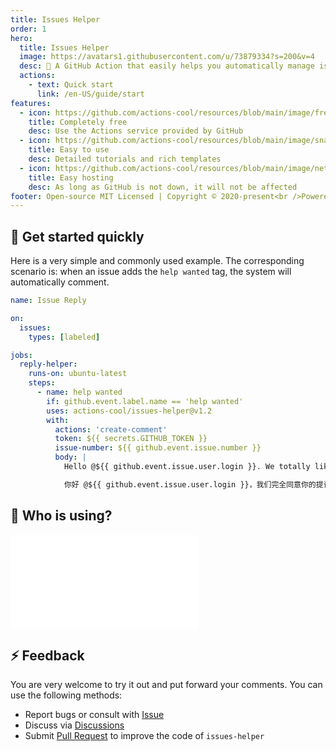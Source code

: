 ```yaml
---
title: Issues Helper
order: 1
hero:
  title: Issues Helper
  image: https://avatars1.githubusercontent.com/u/73879334?s=200&v=4
  desc: 🤖 A GitHub Action that easily helps you automatically manage issues
  actions:
    - text: Quick start
      link: /en-US/guide/start
features:
  - icon: https://github.com/actions-cool/resources/blob/main/image/free.png?raw=true
    title: Completely free
    desc: Use the Actions service provided by GitHub
  - icon: https://github.com/actions-cool/resources/blob/main/image/snap.png?raw=true
    title: Easy to use
    desc: Detailed tutorials and rich templates
  - icon: https://github.com/actions-cool/resources/blob/main/image/network.png?raw=true
    title: Easy hosting
    desc: As long as GitHub is not down, it will not be affected
footer: Open-source MIT Licensed | Copyright © 2020-present<br />Powered by xrkffgg
---
```


## 🍭 Get started quickly

Here is a very simple and commonly used example. The corresponding scenario is: when an issue adds the `help wanted` tag, the system will automatically comment.

```yml
name: Issue Reply

on:
  issues:
    types: [labeled]

jobs:
  reply-helper:
    runs-on: ubuntu-latest
    steps:
      - name: help wanted
        if: github.event.label.name == 'help wanted'
        uses: actions-cool/issues-helper@v1.2
        with:
          actions: 'create-comment'
          token: ${{ secrets.GITHUB_TOKEN }}
          issue-number: ${{ github.event.issue.number }}
          body: |
            Hello @${{ github.event.issue.user.login }}. We totally like your proposal/feedback, welcome PR。

            你好 @${{ github.event.issue.user.login }}，我们完全同意你的提议/反馈，欢迎PR。
```

## 💖 Who is using?

<embed src="../README.md#L996-L1024"></embed>

## ⚡ Feedback

You are very welcome to try it out and put forward your comments. You can use the following methods:

- Report bugs or consult with [Issue](https://github.com/actions-cool/issues-helper/issues)
- Discuss via [Discussions](https://github.com/actions-cool/issues-helper/discussions)
- Submit [Pull Request](https://github.com/actions-cool/issues-helper/pulls) to improve the code of `issues-helper`
